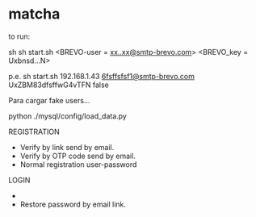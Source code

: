 # matcha

to run:

sh 
sh start.sh <youIP> <BREVO-user = xx..xx@smtp-brevo.com> <BREVO_key = Uxbnsd...N> <debug mode=true/false>

p.e.  sh start.sh 192.168.1.43 6fsffsfsf1@smtp-brevo.com UxZBM83dfsffwG4vTFN false

Para cargar fake users...

python ./mysql/config/load_data.py

REGISTRATION 

- Verify by link send by email.
- Verify by OTP code send by email.
- Normal registration user-password

LOGIN

- 
- Restore password by email link.
